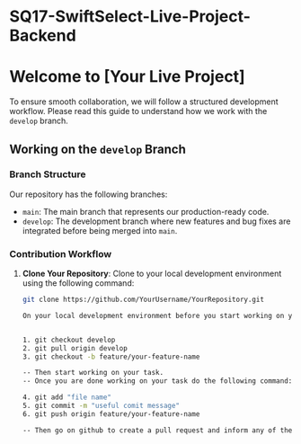 # SQ17-SwiftSelect-Live-Project-Backend

# Welcome to [Your Live Project]

To ensure smooth collaboration, we will follow a structured development workflow. Please read this guide to understand how we work with the `develop` branch.

## Working on the `develop` Branch

### Branch Structure

Our repository has the following branches:

- `main`: The main branch that represents our production-ready code.
- `develop`: The development branch where new features and bug fixes are integrated before being merged into `main`.

### Contribution Workflow

1. **Clone Your Repository**: Clone to your local development environment using the following command:

   ```bash
   git clone https://github.com/YourUsername/YourRepository.git

   On your local development environment before you start working on your assigned task do the following command:


   1. git checkout develop
   2. git pull origin develop
   3. git checkout -b feature/your-feature-name

   -- Then start working on your task.
   -- Once you are done working on your task do the following command:

   4. git add "file name"
   5. git commit -m "useful comit message"
   6. git push origin feature/your-feature-name

   -- Then go on github to create a pull request and inform any of the SA to review and merge your work.


